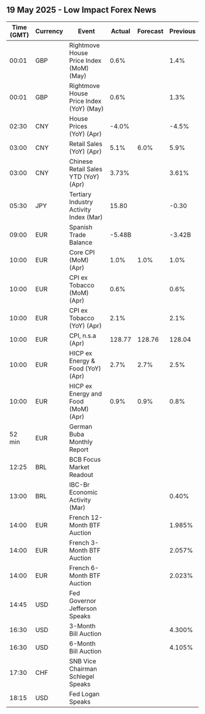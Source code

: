 ## 19 May 2025 - Low Impact Forex News

| Time (GMT) | Currency | Event | Actual | Forecast | Previous |
|------|----------|-------|--------|----------|----------|
| 00:01 | GBP | Rightmove House Price Index (MoM) (May) | 0.6% |  | 1.4% |
| 00:01 | GBP | Rightmove House Price Index (YoY) (May) | 0.6% |  | 1.3% |
| 02:30 | CNY | House Prices (YoY) (Apr) | -4.0% |  | -4.5% |
| 03:00 | CNY | Retail Sales (YoY) (Apr) | 5.1% | 6.0% | 5.9% |
| 03:00 | CNY | Chinese Retail Sales YTD (YoY) (Apr) | 3.73% |  | 3.61% |
| 05:30 | JPY | Tertiary Industry Activity Index (Mar) | 15.80 |  | -0.30 |
| 09:00 | EUR | Spanish Trade Balance | -5.48B |  | -3.42B |
| 10:00 | EUR | Core CPI (MoM) (Apr) | 1.0% | 1.0% | 1.0% |
| 10:00 | EUR | CPI ex Tobacco (MoM) (Apr) | 0.6% |  | 0.6% |
| 10:00 | EUR | CPI ex Tobacco (YoY) (Apr) | 2.1% |  | 2.1% |
| 10:00 | EUR | CPI, n.s.a (Apr) | 128.77 | 128.76 | 128.04 |
| 10:00 | EUR | HICP ex Energy & Food (YoY) (Apr) | 2.7% | 2.7% | 2.5% |
| 10:00 | EUR | HICP ex Energy and Food (MoM) (Apr) | 0.9% | 0.9% | 0.8% |
| 52 min | EUR | German Buba Monthly Report |  |  |  |
| 12:25 | BRL | BCB Focus Market Readout |  |  |  |
| 13:00 | BRL | IBC-Br Economic Activity (Mar) |  |  | 0.40% |
| 14:00 | EUR | French 12-Month BTF Auction |  |  | 1.985% |
| 14:00 | EUR | French 3-Month BTF Auction |  |  | 2.057% |
| 14:00 | EUR | French 6-Month BTF Auction |  |  | 2.023% |
| 14:45 | USD | Fed Governor Jefferson Speaks |  |  |  |
| 16:30 | USD | 3-Month Bill Auction |  |  | 4.300% |
| 16:30 | USD | 6-Month Bill Auction |  |  | 4.105% |
| 17:30 | CHF | SNB Vice Chairman Schlegel Speaks |  |  |  |
| 18:15 | USD | Fed Logan Speaks |  |  |  |
